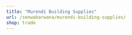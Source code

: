 ```yaml
---
title: "Murendi Building Supplies"
url: /senwabarwana/murendi-building-supplies/
shop: trade
---
```


